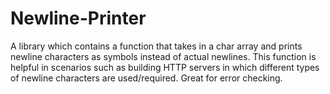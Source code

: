 # Newline-Printer
A library which contains a function that takes in a char array and prints newline characters as symbols instead of actual newlines. This function is helpful in scenarios such as building HTTP servers in which different types of newline characters are used/required. Great for error checking. 
